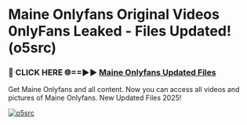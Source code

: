 # Maine Onlyfans Original Videos 0nlyFans Leaked - Files Updated! (o5src)

<h3>🔴 CLICK HERE 🌐==►► <a href="https://tinyurl.com/3hn5wdd3" rel="nofollow">Maine Onlyfans Updated Files</a></h3>

Get Maine Onlyfans and all content. Now you can access all videos and pictures of Maine Onlyfans. New Updated Files 2025!

[![o5src](https://i.imgur.com/4HnBqBT.gif)](https://tinyurl.com/3hn5wdd3)
